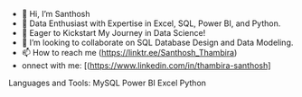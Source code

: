 - 👋 Hi, I’m Santhosh
- 👀 Data Enthusiast with Expertise in Excel, SQL, Power BI, and Python.
- 🌱 Eager to Kickstart My Journey in Data Science!
- 💞️ I’m looking to collaborate on SQL Database Design and Data Modeling.
- 📫 How to reach me (https://linktr.ee/Santhosh_Thambira)
-  onnect with me:
[(https://www.linkedin.com/in/thambira-santhosh]

Languages and Tools:
MySQL Power BI Excel Python
<!---
25112017/25112017 is a ✨ special ✨ repository because its `README.md` (this file) appears on your GitHub profile.
You can click the Preview link to take a look at your changes.
--->
